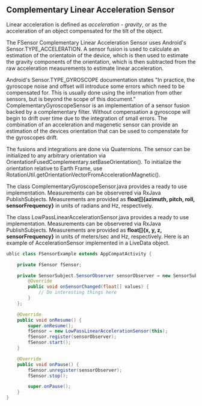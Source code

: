 
## Complementary Linear Acceleration Sensor

Linear acceleration is defined as *acceleration - gravity*, or as the acceleration of an object compensated for the tilt of the object.

The FSensor Complementary Linear Acceleration Sensor uses Android's Sensor.TYPE_ACCELERATION. A sensor fusion is used to calculate an estimation of the orientatoin of the device, which is then used to estimate the gravity components of the orientation, which is then subtracted from the raw acceleration measurements to estimate linear acceleration.

Android's Sensor.TYPE_GYROSCOPE documentation states "In practice, the gyroscope noise and offset will introduce some errors which need to be compensated for. This is usually done using the information from other sensors, but is beyond the scope of this document." ComplementaryGyroscopeSensor is an implementation of a sensor fusion backed by a complementary filter. Without compensation a gyroscope will begin to drift over time due to the integration of small errors. The combination of an acceleration and magenetic sensor can provide an estimation of the devices orientation that can be used to compenstate for the gyroscopes drift.

The fusions and integrations are done via Quaternions. The sensor can be initialized to any arbitrary orientation via OrientationFusedComplementary.setBaseOrientation(). To initialize the orientation relative to Earth Frame, use RotationUtil.getOrientationVectorFromAccelerationMagnetic().

The class ComplementaryGyroscopeSensor.java provides a ready to use implementation. Measurements can be observered via RxJava PublishSubjects. Measurements are provided as **float[]{azimuth, pitch, roll, sensorFrequency}** in units of radians and Hz, respectively.

The class LowPassLinearAccelerationSensor.java provides a ready to use implementation. Measurements can be observered via RxJava PublishSubjects. Measurements are provided as **float[]{x, y, z, sensorFrequency}** in units of meters/sec and Hz, respectively. Here is an example of AccelerationSensor implemented in a LiveData object.

```java
ublic class FSensorExample extends AppCompatActivity {

    private FSensor fSensor;

    private SensorSubject.SensorObserver sensorObserver = new SensorSubject.SensorObserver() {
        @Override
        public void onSensorChanged(float[] values) {
            // Do interesting things here
        }
    };

    @Override
    public void onResume() {
        super.onResume();
        fSensor = new LowPassLinearAccelerationSensor(this);
        fSensor.register(sensorObserver);
        fSensor.start();
    }

    @Override
    public void onPause() {
        fSensor.unregister(sensorObserver);
        fSensor.stop();

        super.onPause();
    }
}
```
